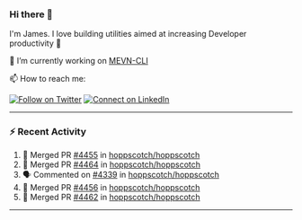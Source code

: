 ### Hi there 👋

I'm James. I love building utilities aimed at increasing Developer productivity :raised_hands: 

🔭 I’m currently working on [MEVN-CLI](https://github.com/madlabsinc/mevn-cli)

📫 How to reach me:

[![Follow on Twitter](https://img.shields.io/badge/--twitter?label=Twitter&logo=Twitter&style=social)](https://twitter.com/james_madhacks) [![Connect on LinkedIn](https://img.shields.io/badge/--linkedin?label=LinkedIn&logo=LinkedIn&style=social)](https://www.linkedin.com/in/jamesgeorge007)

---

### :zap: Recent Activity

<!--START_SECTION:activity-->
1. 🎉 Merged PR [#4455](https://github.com/hoppscotch/hoppscotch/pull/4455) in [hoppscotch/hoppscotch](https://github.com/hoppscotch/hoppscotch)
2. 🎉 Merged PR [#4464](https://github.com/hoppscotch/hoppscotch/pull/4464) in [hoppscotch/hoppscotch](https://github.com/hoppscotch/hoppscotch)
3. 🗣 Commented on [#4339](https://github.com/hoppscotch/hoppscotch/pull/4339#issuecomment-2433139925) in [hoppscotch/hoppscotch](https://github.com/hoppscotch/hoppscotch)
4. 🎉 Merged PR [#4456](https://github.com/hoppscotch/hoppscotch/pull/4456) in [hoppscotch/hoppscotch](https://github.com/hoppscotch/hoppscotch)
5. 🎉 Merged PR [#4462](https://github.com/hoppscotch/hoppscotch/pull/4462) in [hoppscotch/hoppscotch](https://github.com/hoppscotch/hoppscotch)
<!--END_SECTION:activity-->

---

<!--
**jamesgeorge007/jamesgeorge007** is a ✨ _special_ ✨ repository because its `README.md` (this file) appears on your GitHub profile.

Here are some ideas to get you started:

- 🌱 I’m currently learning ...
- 👯 I’m looking to collaborate on ...
- 🤔 I’m looking for help with ...
- 💬 Ask me about ...
- 😄 Pronouns: ...
- ⚡ Fun fact: ...
-->
